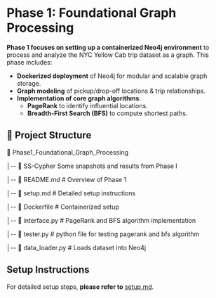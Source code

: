 # Phase 1: Foundational Graph Processing  

**Phase 1 focuses on setting up a containerized Neo4j environment** to process and analyze the NYC Yellow Cab trip dataset as a graph. This phase includes:  
- **Dockerized deployment** of Neo4j for modular and scalable graph storage.  
- **Graph modeling** of pickup/drop-off locations & trip relationships.  
- **Implementation of core graph algorithms**:  
  - **PageRank** to identify influential locations.  
  - **Breadth-First Search (BFS)** to compute shortest paths.  

## 📂 **Project Structure**  
📂 Phase1_Foundational_Graph_Processing

│-- 📂 SS-Cypher Some snapshots and results from Phase I

│-- 📜 README.md # Overview of Phase 1

│-- 📜 setup.md # Detailed setup instructions 

│-- 📜 Dockerfile # Containerized setup 

│-- 📜 interface.py # PageRank and BFS algorithm implementation

│-- 📜 tester.py # python file for testing pagerank and bfs algorithm  

│-- 📜 data_loader.py # Loads dataset into Neo4j


## **Setup Instructions**  
For detailed setup steps, **please refer to** [setup.md](./setup.md).
